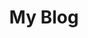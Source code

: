 ---
title: My Blog
layout: posts
permalink: /blog
header:
  overlay_image: https://images.unsplash.com/photo-1455390582262-044cdead277a
  overlay_filter: 0.3
---